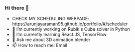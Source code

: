 ### Hi there 👋

<!--
**ArunJayaraman95/ArunJayaraman95** is a ✨ _special_ ✨ repository because its `README.md` (this file) appears on your GitHub profile.
- 👯 I’m looking to collaborate on ...
- 🤔 I’m looking for help with ...
Here are some ideas to get you started:
-->
- CHECK MY SCHEDULING WEBPAGE: https://arunjayaraman95.github.io/portfolio/#/scheduler
- 🔭 I’m currently working on Rubik's Cube solver in Python
- 🌱 I’m currently learning React.JS, TensorFlow
- 💬 Ask me about 3D animation blender
- 📫 How to reach me: Email

